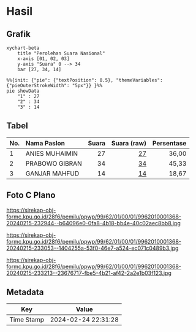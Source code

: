 # Hasil

## Grafik

```mermaid
xychart-beta
    title "Perolehan Suara Nasional"
    x-axis [01, 02, 03]
    y-axis "Suara" 0 --> 34
    bar [27, 34, 14]
```

```mermaid
%%{init: {"pie": {"textPosition": 0.5}, "themeVariables": {"pieOuterStrokeWidth": "5px"}} }%%
pie showData
    "1" : 27
    "2" : 34
    "3" : 14
```

## Tabel

| No. | Nama Paslon    | Suara | Suara (raw) | Persentase |
|:--- |:-------------- | -----:| -----------:| ----------:|
| 1   | ANIES MUHAIMIN | 27    | [27][p-1]   | 36,00      |
| 2   | PRABOWO GIBRAN | 34    | [34][p-2]   | 45,33      |
| 3   | GANJAR MAHFUD  | 14    | [14][p-3]   | 18,67      |


[p-1]: https://github.com/gigit-pemilu/pemilu-2024/blob/main/pilpres/hitung-suara/sub/99-luar-negeri/sub/62-kuala-lumpur-malaysia/sub/01-kuala-lumpur-malaysia/sub/0001-kuala-lumpur-malaysia/sub/368-tps-055/sub/paslon-1.txt
[p-2]: https://github.com/gigit-pemilu/pemilu-2024/blob/main/pilpres/hitung-suara/sub/99-luar-negeri/sub/62-kuala-lumpur-malaysia/sub/01-kuala-lumpur-malaysia/sub/0001-kuala-lumpur-malaysia/sub/368-tps-055/sub/paslon-2.txt
[p-3]: https://github.com/gigit-pemilu/pemilu-2024/blob/main/pilpres/hitung-suara/sub/99-luar-negeri/sub/62-kuala-lumpur-malaysia/sub/01-kuala-lumpur-malaysia/sub/0001-kuala-lumpur-malaysia/sub/368-tps-055/sub/paslon-3.txt

## Foto C Plano

https://sirekap-obj-formc.kpu.go.id/28f6/pemilu/ppwp/99/62/01/00/01/9962010001368-20240215-232944--b64096e0-0fa8-4b18-bb4e-40c02aec8bb8.jpg

https://sirekap-obj-formc.kpu.go.id/28f6/pemilu/ppwp/99/62/01/00/01/9962010001368-20240215-233053--1404255a-53f0-46e7-a524-ec071c0489b3.jpg

https://sirekap-obj-formc.kpu.go.id/28f6/pemilu/ppwp/99/62/01/00/01/9962010001368-20240215-233213--23676717-fbe5-4b21-af42-2a2e1b03f123.jpg


## Metadata

| Key        | Value               |
| ---------- | ------------------- |
| Time Stamp | 2024-02-24 22:31:28 |



